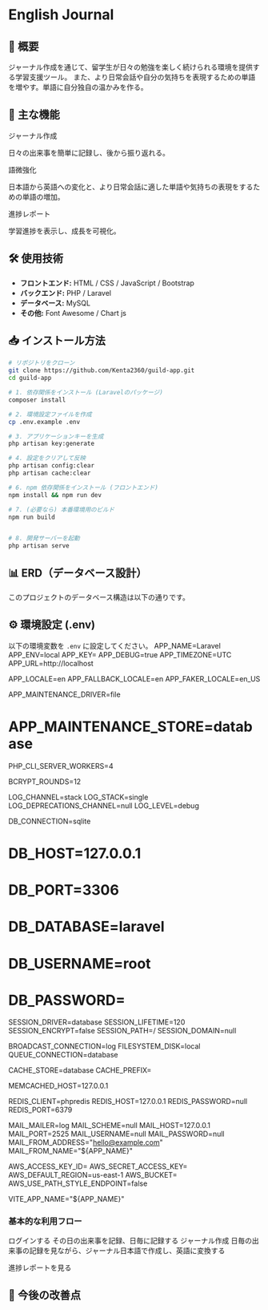 # English Journal

## 📌 概要
ジャーナル作成を通じて、留学生が日々の勉強を楽しく続けられる環境を提供する学習支援ツール。
また、より日常会話や自分の気持ちを表現するための単語を増やす。単語に自分独自の温かみを作る。

## 🎯 主な機能
ジャーナル作成

日々の出来事を簡単に記録し、後から振り返れる。


語微強化

日本語から英語への変化と、より日常会話に適した単語や気持ちの表現をするための単語の増加。

進捗レポート

学習進捗を表示し、成長を可視化。

## 🛠 使用技術
- **フロントエンド:** HTML / CSS / JavaScript / Bootstrap 
- **バックエンド:** PHP / Laravel 
- **データベース:** MySQL
- **その他:** Font Awesome / Chart js

## 📥 インストール方法
```bash
# リポジトリをクローン
git clone https://github.com/Kenta2360/guild-app.git
cd guild-app

# 1. 依存関係をインストール (Laravelのパッケージ)
composer install

# 2. 環境設定ファイルを作成
cp .env.example .env

# 3. アプリケーションキーを生成
php artisan key:generate

# 4. 設定をクリアして反映
php artisan config:clear
php artisan cache:clear

# 6. npm 依存関係をインストール (フロントエンド)
npm install && npm run dev

# 7. (必要なら) 本番環境用のビルド
npm run build


# 8. 開発サーバーを起動
php artisan serve
```

## 📊 ERD（データベース設計）
このプロジェクトのデータベース構造は以下の通りです。



## ⚙️ 環境設定 (.env)
以下の環境変数を `.env` に設定してください。
APP_NAME=Laravel
APP_ENV=local
APP_KEY=
APP_DEBUG=true
APP_TIMEZONE=UTC
APP_URL=http://localhost

APP_LOCALE=en
APP_FALLBACK_LOCALE=en
APP_FAKER_LOCALE=en_US

APP_MAINTENANCE_DRIVER=file
# APP_MAINTENANCE_STORE=database

PHP_CLI_SERVER_WORKERS=4

BCRYPT_ROUNDS=12

LOG_CHANNEL=stack
LOG_STACK=single
LOG_DEPRECATIONS_CHANNEL=null
LOG_LEVEL=debug

DB_CONNECTION=sqlite
# DB_HOST=127.0.0.1
# DB_PORT=3306
# DB_DATABASE=laravel
# DB_USERNAME=root
# DB_PASSWORD=

SESSION_DRIVER=database
SESSION_LIFETIME=120
SESSION_ENCRYPT=false
SESSION_PATH=/
SESSION_DOMAIN=null

BROADCAST_CONNECTION=log
FILESYSTEM_DISK=local
QUEUE_CONNECTION=database

CACHE_STORE=database
CACHE_PREFIX=

MEMCACHED_HOST=127.0.0.1

REDIS_CLIENT=phpredis
REDIS_HOST=127.0.0.1
REDIS_PASSWORD=null
REDIS_PORT=6379

MAIL_MAILER=log
MAIL_SCHEME=null
MAIL_HOST=127.0.0.1
MAIL_PORT=2525
MAIL_USERNAME=null
MAIL_PASSWORD=null
MAIL_FROM_ADDRESS="hello@example.com"
MAIL_FROM_NAME="${APP_NAME}"

AWS_ACCESS_KEY_ID=
AWS_SECRET_ACCESS_KEY=
AWS_DEFAULT_REGION=us-east-1
AWS_BUCKET=
AWS_USE_PATH_STYLE_ENDPOINT=false

VITE_APP_NAME="${APP_NAME}"


### 基本的な利用フロー
ログインする
その日の出来事を記録、日毎に記録する
ジャーナル作成
日毎の出来事の記録を見ながら、ジャーナル日本語で作成し、英語に変換する

進捗レポートを見る


## 🔧 今後の改善点




